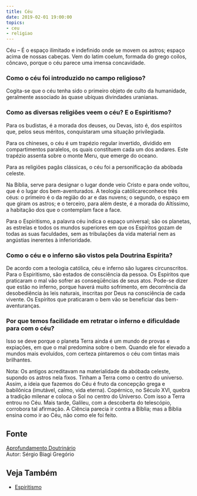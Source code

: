 ```yaml
---
title: Céu
date: 2019-02-01 19:00:00
topics:
- ceu
- religiao
---
```


Céu – É o espaço ilimitado e indefinido onde se movem os astros;
espaço acima de nossas cabeças. Vem do latim coelum, formada do grego
coilos, côncavo, porque o céu parece uma imensa concavidade.

### Como o céu foi introduzido no campo religioso?
Cogita-se que o céu tenha sido o primeiro objeto de culto da humanidade,
geralmente associado às quase ubíquas divindades uranianas.

### Como as diversas religiões veem o céu? E o Espiritismo?
Para os budistas, é a morada dos deuses, ou Devas, isto é, dos
espíritos que, pelos seus méritos, conquistaram uma situação
privilegiada.

Para os chineses, o céu é um trapézio regular invertido, dividido em
compartimentos paralelos, os quais constituem cada um dos andares. Este
trapézio assenta sobre o monte Meru, que emerge do oceano.

Para as religiões pagãs clássicas, o céu foi a personificação da
abóbada celeste.

Na Bíblia, serve para designar o lugar donde veio Cristo e para onde
voltou, que é o lugar dos bem-aventurados. A teologia
católicareconhece três céus: o primeiro é o da região do ar e das
nuvens; o segundo, o espaço em que giram os astros; e o terceiro, para
além deste, é a morada do Altíssimo, a habitação dos que o contemplam
face a face.

Para o Espiritismo, a palavra céu indica o espaço universal; são os
planetas, as estrelas e todos os mundos superiores em que os Espíritos
gozam de todas as suas faculdades, sem as tribulações da vida material
nem as angústias inerentes à inferioridade.

### Como o céu e o inferno são vistos pela Doutrina Espírita?
De acordo com a teologia católica, céu e inferno são lugares
circunscritos. Para o Espiritismo, são estados de consciência da pessoa.
Os Espíritos que praticaram o mal vão sofrer as conseqüências de seus
atos. Pode-se dizer que estão no inferno, porque haverá muito
sofrimento, em decorrência da desobediência às leis naturais, inscritas
por Deus na consciência de cada vivente. Os Espíritos que praticaram o
bem vão se beneficiar das bem-aventuranças.

### Por que temos facilidade em retratar o inferno e dificuldade para com o céu?
Isso se deve porque o planeta Terra ainda é um mundo de provas e
expiações, em que o mal predomina sobre o bem. Quando ele for elevado a
mundos mais evoluídos, com certeza pintaremos o céu com tintas mais
brilhantes.

Nota: Os antigos acreditavam na materialidade da abóbada celeste,
supondo os astros nela fixos. Tinham a Terra como o centro do universo.
Assim, a ideia que fazemos do Céu é fruto da concepção grega e
babilônica (imutável, calmo, vida eterna). Copérnico, no Século XVI,
quebra a tradição milenar e coloca o Sol no centro do Universo. Com isso
a Terra entrou no Céu. Mais tarde, Galileu, com a descoberta do
telescópio, corrobora tal afirmação. A Ciência parecia ir contra a
Bíblia; mas a Bíblia ensina como ir ao Céu, não como ele foi feito.

## Fonte
[Aprofundamento Doutrinário](https://sites.google.com/view/aprofundamentodoutrinario/céu-e-inferno)  
Autor: Sérgio Biagi Gregório

## Veja Também
* [Espiritismo](/espiritismo)

